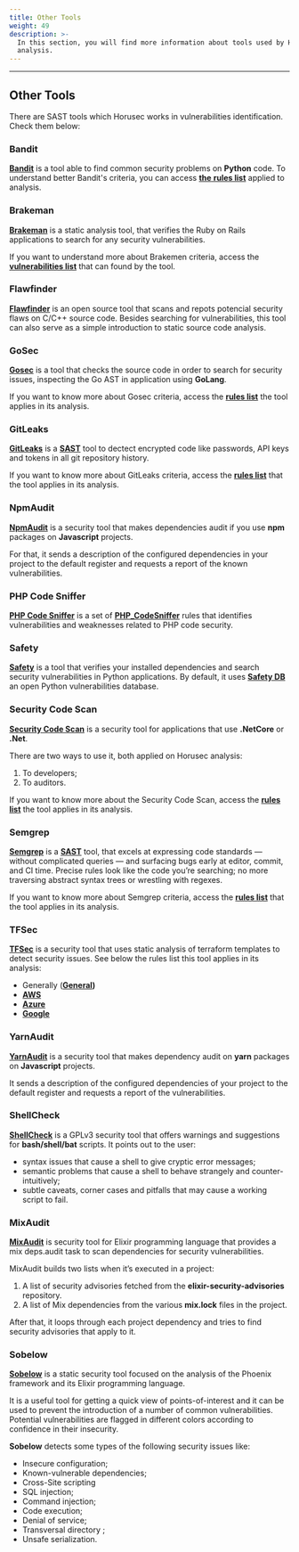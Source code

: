 ```yaml
---
title: Other Tools
weight: 49
description: >-
  In this section, you will find more information about tools used by Horusec in the
  analysis.
---
```


---
## **Other Tools**
There are SAST tools which Horusec works in vulnerabilities identification. Check them below:

### Bandit

[**Bandit**](https://github.com/PyCQA/bandit) is a tool able to find common security problems on **Python** code. To understand better Bandit's criteria, you can access [**the** **rules list**](https://bandit.readthedocs.io/en/latest/plugins/index.html#complete-test-plugin-listing) applied to analysis. 

### Brakeman

[**Brakeman**](https://github.com/presidentbeef/brakeman) is a static analysis tool, that verifies the Ruby on Rails applications to search for any security vulnerabilities. 

If you want to understand more about Brakemen criteria, access the [**vulnerabilities list**](https://brakemanscanner.org/docs/warning_types/) that can found by the tool. 

### Flawfinder

[**Flawfinder**](https://github.com/david-a-wheeler/flawfinder) is an open source tool that scans and repots potencial security flaws on C/C++  source code. Besides searching for vulnerabilities, this tool can also serve as a simple introduction to static source code analysis. 

### GoSec

[**Gosec**](https://github.com/securego/gosec) is a tool that checks the source code in order to search for security issues, inspecting the Go AST in application using **GoLang**.

If you want to know more about Gosec criteria, access the [**rules list**](https://github.com/securego/gosec#available-rules) the tool applies in its analysis. 

### GitLeaks

[**GitLeaks**](https://github.com/zricethezav/gitleaks) is a  [**SAST**](../../../../../../key-concepts#sast-static-application-security-testing) tool to dectect encrypted code like passwords, API keys and tokens in all git repository history. 

If you want to know more about GitLeaks criteria, access the [**rules list**](https://github.com/ZupIT/horusec/blob/master/deployments/dockerfiles/gitleaks/rules.toml) that the tool applies in its analysis. 

### NpmAudit

[**NpmAudit**](https://docs.npmjs.com/cli/audit.html)  is a security tool that makes dependencies audit if you use **npm** packages on **Javascript** projects.

For that, it sends a description of the configured dependencies in your project to the default register and requests a report of the known vulnerabilities.

### PHP Code Sniffer

[**PHP Code Sniffer**](https://github.com/FloeDesignTechnologies/phpcs-security-audit) is a  set of [**PHP\_CodeSniffer**](https://github.com/squizlabs/PHP_CodeSniffer) rules that identifies vulnerabilities and weaknesses related to PHP code security.

### Safety

[**Safety**](https://github.com/pyupio/safety)  is a tool that verifies your installed dependencies and search security vulnerabilities in Python applications. By default, it uses [**Safety DB**](https://github.com/pyupio/safety-db) an open Python vulnerabilities  database. 

### Security Code Scan

[**Security Code Scan**](https://github.com/security-code-scan/security-code-scan) is a security tool for applications that use **.NetCore** or **.Net**.

There are two ways to use it, both applied on Horusec analysis:

1. To developers;
2. To auditors.

If you want to know more about the Security Code Scan, access the [**rules list**](https://security-code-scan.github.io/#rules) the tool applies in its analysis. 

### Semgrep

[**Semgrep**](https://github.com/returntocorp/semgrep) is a  [**SAST**](../../../key-concepts#sast-static-application-security-testing) tool, that excels at expressing code standards — without complicated queries — and surfacing bugs early at editor, commit, and CI time. Precise rules look like the code you’re searching; no more traversing abstract syntax trees or wrestling with regexes.

If you want to know more about Semgrep criteria, access the [**rules list**](https://semgrep.dev/docs/rules/) that the tool applies in its analysis. 

### TFSec

[**TFSec**](https://github.com/tfsec/tfsec) is a security tool that uses static analysis of terraform templates to detect security issues.  See below the rules list this tool applies in its analysis: 

* Generally \([**General**](https://github.com/tfsec/tfsec/blob/master/docs/GENERAL_CHECKS)**\)**
*  [**AWS**](https://github.com/tfsec/tfsec/blob/master/docs/AWS_CHECKS)
*  [**Azure**](https://github.com/tfsec/tfsec/blob/master/docs/AZURE_CHECKS)
*  [**Google**](https://github.com/tfsec/tfsec/blob/master/docs/GOOGLE_CHECKS)

### YarnAudit

 [**YarnAudit**](https://classic.yarnpkg.com/en/docs/cli/audit/) is a security tool that makes dependency audit on **yarn** packages on **Javascript** projects. 

It sends a description of the configured dependencies of your project to the default register and requests a report of the vulnerabilities.

### ShellCheck

 [**ShellCheck**](https://github.com/koalaman/shellcheck) is a GPLv3 security tool that offers warnings and suggestions for **bash/shell/bat** scripts. 
 It points out to the user:

- syntax issues that cause a shell to give cryptic error messages;
- semantic problems that cause a shell to behave strangely and counter-intuitively;
- subtle caveats, corner cases and pitfalls that may cause a working script to fail.


### MixAudit

 [**MixAudit**](https://github.com/mirego/mix_audit) is security tool for Elixir programming language that provides a mix deps.audit task to scan dependencies for security vulnerabilities.
 
MixAudit builds two lists when it’s executed in a project:

1. A list of security advisories fetched from the **elixir-security-advisories** repository.
2. A list of Mix dependencies from the various **mix.lock** files in the project.

After that, it loops through each project dependency and tries to find security advisories that apply to it.


### Sobelow

 [**Sobelow**](https://github.com/nccgroup/sobelow) is a static security tool focused on the analysis of the Phoenix framework and its Elixir programming language. 
 
  It is a useful tool for getting a quick view of points-of-interest and it can be used to prevent the introduction of a number of common vulnerabilities.
  Potential vulnerabilities are flagged in different colors according to confidence in their insecurity. 

**Sobelow** detects some types of the following security issues like:

- Insecure configuration;
- Known-vulnerable dependencies;
- Cross-Site scripting
- SQL injection;
- Command injection;
- Code execution;
- Denial of service;
- Transversal directory ;
- Unsafe serialization.
